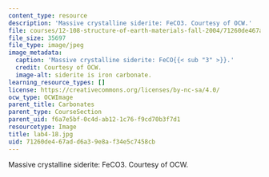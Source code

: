 ```yaml
---
content_type: resource
description: 'Massive crystalline siderite: FeCO3. Courtesy of OCW.'
file: courses/12-108-structure-of-earth-materials-fall-2004/71260de467add6a39e8af34e5c7458cb_lab4-18.jpg
file_size: 35697
file_type: image/jpeg
image_metadata:
  caption: 'Massive crystalline siderite: FeCO{{< sub "3" >}}.'
  credit: Courtesy of OCW.
  image-alt: siderite is iron carbonate.
learning_resource_types: []
license: https://creativecommons.org/licenses/by-nc-sa/4.0/
ocw_type: OCWImage
parent_title: Carbonates
parent_type: CourseSection
parent_uid: f6a7e5bf-0c4d-ab12-1c76-f9cd70b3f7d1
resourcetype: Image
title: lab4-18.jpg
uid: 71260de4-67ad-d6a3-9e8a-f34e5c7458cb
---
```

Massive crystalline siderite: FeCO3. Courtesy of OCW.